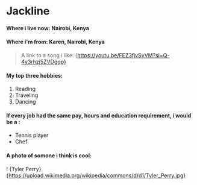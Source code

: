 # Jackline
#### Where i live now: Nairobi, Kenya
#### Where i'm from: Karen, Nairobi, Kenya

> A link to a song i like: {https://youtu.be/FEZ3fjvSyVM?si=Q-4y3rhzj5ZVDgqp}

#### My top three hobbies:
1. Reading
2. Traveling
3. Dancing

#### If every job had the same pay, hours and education requirement, i would be a :

- Tennis player
- Chef

#### A photo of somone i think is cool:

! {Tyler Perry}{https://upload.wikimedia.org/wikipedia/commons/d/d1/Tyler_Perry.jpg}



